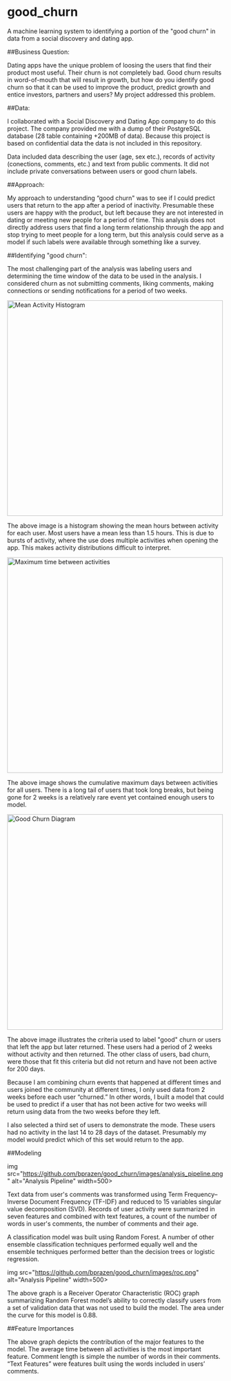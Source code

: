 # good_churn
A machine learning system to identifying a portion of the  "good churn" in data from a social discovery and dating app.

##Business Question:

Dating apps have the unique problem of loosing the users that find their product most useful. Their churn is not completely bad. Good churn results in word-of-mouth that will result in growth, but how do you identify good churn so that it can be used to improve the product, predict growth and entice investors, partners and users? My project addressed this problem.

##Data:

I collaborated with a Social Discovery and Dating App company to do this project. The company provided me with a dump of their PostgreSQL database (28 table containing +200MB of data). Because this project is based on confidential data the data is not included in this repository.

Data included data describing the user (age, sex etc.), records of activity (conections, comments, etc.) and text from public comments. It did not include private conversations between users or good churn labels.

##Approach:

My approach to understanding “good churn" was to see if I could predict users that return to the app after a period of inactivity. Presumable these users are happy with the product, but left because they are not interested in dating or meeting new people for a period of time. This analysis does not directly address users that find a long term relationship through the app and stop trying to meet people for a long term, but this analysis could serve as a model if such labels were available through something like a survey.

##Identifying "good churn":

The most challenging part of the analysis was labeling users and determining the time window of the data to be used in the analysis. I considered churn as not submitting comments, liking comments, making connections or sending notifications for a period of two weeks.  

<img src="https://github.com/bprazen/good_churn/images/mean_act_hist.png" alt="Mean Activity Histogram" width=500>

The above image is a histogram showing the mean hours between activity for each user. Most users have a mean less than 1.5 hours. This is due to bursts of activity, where the use does multiple activities when opening the app. This makes activity distributions difficult to interpret.

<img src="https://github.com/bprazen/good_churn/images/cumlative_max.png" alt="Maximum time between activities" width=500>

The above image shows the cumulative maximum days between activities for all users. There is a long tail of users that took long breaks, but being gone for 2 weeks is a relatively rare event yet contained enough users to model.

<img src="https://github.com/bprazen/good_churn/images/good_churn_diagram.png" alt="Good Churn Diagram" width=500>

The above image illustrates the criteria used to label "good" churn or users that left the app but later returned. These users had a period of 2 weeks without activity and then returned. The other class of users, bad churn, were those that fit this criteria but did not return and have not been active for 200 days.

Because I am combining churn events that happened at different times and users joined the community at different times, I only used data from 2 weeks before each user “churned.”  In other words, I built a model that could be used to predict if a user that has not been active for two weeks will return using data from the two weeks before they left.

I also selected a third set of users to demonstrate the mode. These users had no activity in the last 14 to 28 days of the dataset. Presumably my model would predict which of this set would return to the app.


##Modeling

img src="https://github.com/bprazen/good_churn/images/analysis_pipeline.png" alt="Analysis Pipeline" width=500>

Text data from user's comments was transformed using Term Frequency–Inverse Document Frequency (TF-IDF) and reduced to 15 variables singular value decomposition (SVD). Records of user activity were summarized in seven features and combined with text features, a count of the number of words in user's comments, the number of comments and their age.

A classification model was built using Random Forest. A number of other ensemble classification techniques performed equally well and the ensemble techniques performed better than the decision trees or logistic regression.

img src="https://github.com/bprazen/good_churn/images/roc.png" alt="Analysis Pipeline" width=500>

The above graph is a Receiver Operator Characteristic (ROC) graph summarizing Random Forest model’s ability to correctly classify users from a set of validation data that was not used to build the model. The area under the curve for this model is 0.88.

##Feature Importances

The above graph depicts the contribution of the major features to the model. The average time between all activities is the most important feature. Comment length is simple the number of words in their comments.  “Text Features”  were features built using the words included in users’ comments.
